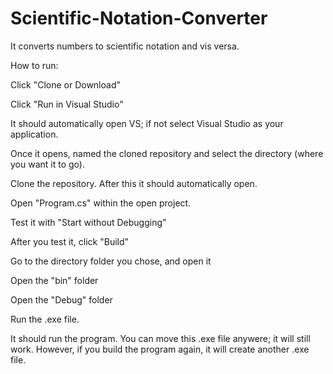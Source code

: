 # Scientific-Notation-Converter
It converts numbers to scientific notation and vis versa.

How to run:

Click "Clone or Download"

Click "Run in Visual Studio"

It should automatically open VS; if not select Visual Studio as your application.

Once it opens, named the cloned repository and select the directory (where you want it to go).

Clone the repository. After this it should automatically open.

Open "Program.cs" within the open project.

Test it with "Start without Debugging"

After you test it, click "Build"

Go to the directory folder you chose, and open it

Open the "bin" folder

Open the "Debug" folder

Run the .exe file.

It should run the program. You can move this .exe file anywere; it will still work. However, if you build the program again, it will create another .exe file.

